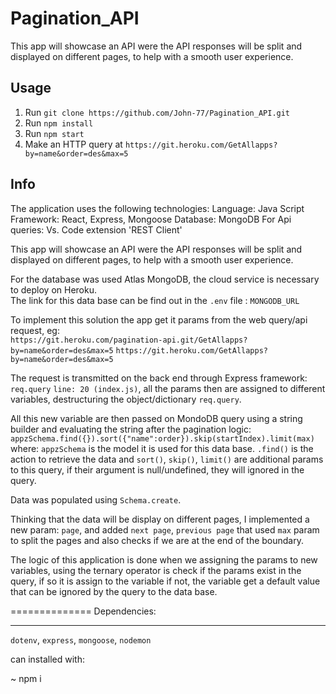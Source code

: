 # Pagination_API
This app will showcase an API were the API responses will be split and displayed on different pages, to help with a smooth user experience.

## Usage
1. Run `git clone https://github.com/John-77/Pagination_API.git`
2. Run `npm install`
3. Run `npm start`
4. Make an HTTP query at `https://git.heroku.com/GetAllapps?by=name&order=des&max=5`


## Info
	
The application uses the following technologies: 
Language: Java Script
Framework: React, Express, Mongoose
Database: MongoDB 
For Api queries: Vs. Code extension 'REST Client'


This app will showcase an API were the API responses will be split and displayed on different pages, to help with a smooth user experience.

For the database was used Atlas MongoDB, the cloud service is necessary to deploy on Heroku.  
The link for this data base can be find out in the `.env` file : `MONGODB_URL`

To implement this solution the app get it params from the web query/api request, eg:  
`https://git.heroku.com/pagination-api.git/GetAllapps?by=name&order=des&max=5`
`https://git.heroku.com/GetAllapps?by=name&order=des&max=5`

The request is transmitted on the back end through Express framework: `req.query` `line: 20 (index.js)`, all the params then are assigned to different variables, destructuring the object/dictionary `req.query`.

All this new variable are then passed on MondoDB query using a string builder and evaluating the string after the pagination logic: 
`appzSchema.find({}).sort({"name":order}).skip(startIndex).limit(max)`
where: `appzSchema` is the model it is used for this data base. `.find()` is the action to retrieve the data and `sort()`, `skip()`, `limit()` are additional params to this query, if their argument is null/undefined, they will ignored in the query.

Data was populated using `Schema.create`.

Thinking that the data will be display on different pages, I implemented a new param: `page`, and added `next page`, `previous page` that used `max` param to split the pages and also checks if we are at the end of the boundary.

The logic of this application is done when we assigning the params to new variables, using the ternary operator is check if the params exist in the query, if so it is assign to the variable if not, the variable get a default value that can be ignored by the query to the data base.

==============
Dependencies:
______________

`dotenv`,
`express`,
`mongoose`,
`nodemon`


can installed with:

~ npm i

